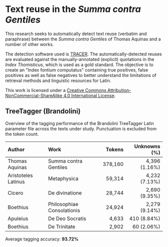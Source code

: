 # Text reuse in the *Summa contra Gentiles*
This research seeks to automatically detect text reuse (verbatim and paraphrase) between the *Summa contra Gentiles* of Thomas Aquinas and a number of other works. 

The detection software used is [TRACER](http://www.etrap.eu/research/tracer). The automatically-detected reuses are evaluated against the manually-annotated (explicit) quotations in the *Index Thomisticus*, which is used as a gold standard. 
The objective is to create an "Index fontium computatus" containing true positives, false positives as well as false negatives to better understand the limitations of retrieval methods and linguistic resources for Latin.

This work is licensed under a [Creative Commons Attribution-NonCommercial-ShareAlike 4.0 International License](http://creativecommons.org/licenses/by-nc-sa/4.0/).

## TreeTagger (Brandolini)

Overview of the tagging performance of the Brandolini TreeTagger Latin parameter file across the texts under study. Punctuation is excluded from the token count.


| Author              | Work                       | Tokens   | Unknowns (%)   |
| :---                | :---                       |    ---:  |           ---: |
| Thomas Aquinas      | Summa contra Gentiles      |  378,160 |	 4,396 (1.16%) |
| Aristoteles Latinus |	Metaphysica	               |   59,314 |  4,232 (7.13%) |
| Cicero              | De divinatione             |   28,744 |  2,690 (9.35%) |
| Boethius            | Philosophiae Consolationis |   24,924 |  2,279 (9.14%) |
| Apuleius            | De Deo Socratis			   |    4,633 |    410 (8.84%) |
| Boethius            | De Trinitate			   |    2,902 |     60 (2.06%) |


Average tagging accuracy: **93.72%**                                                     

                      




